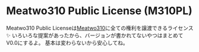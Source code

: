 # Meatwo310 Public License (M310PL)
Meatwo310 Public Licenseは[Meatwo310](https://github.com/Meatwo310/)に全ての権利を譲渡できるライセンス✨
いろいろな提案があったから、バージョンが書かれてないやつはまとめてV0.0にするよ。
基本は変わらないから安心してね。
